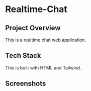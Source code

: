 # Realtime-Chat
## Project Overview 
This is a realtime chat web application.
## Tech Stack 
This is built with HTML and Tailwind.
## Screenshots